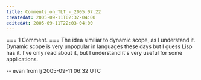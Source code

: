 ```yaml
---
title: Comments_on_TLT_-_2005.07.22
createdAt: 2005-09-11T02:32-04:00
editedAt: 2005-09-11T22:03-04:00
---
```


=== 1 Comment. ===
The idea similiar to dynamic scope, as I understand it.  Dynamic scope is very unpopular in languages these days but I guess Lisp has it.  I've only read about it, but I understand it's very useful for some applications.

-- evan from lj 2005-09-11 06:32 UTC


